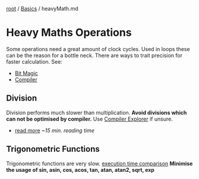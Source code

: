 [root](../README.md) / [Basics](basics.md) / heavyMath.md
# Heavy Maths Operations
Some operations need a great amount of clock cycles. Used in loops these can be the reason for a bottle neck. There are ways to trait precision for faster calculation. See:

- [Bit Magic](../bitMagic/bitMagic.md)
- [Compiler](../compiler.md)


## Division
Division performs much slower than multiplication.
**Avoid divisions which can not be optimised by compiler.**
Use [Compiler Explorer](https://godbolt.org/) if unsure.

- [read more](https://stackoverflow.com/questions/4125033/floating-point-division-vs-floating-point-multiplication#answer-45899202) *~15 min. reading time*

## Trigonometric Functions
Trigonometric functions are very slow.
[execution time comparison](https://latkin.org/blog/2014/11/09/a-simple-benchmark-of-various-math-operations/#results)
**Minimise the usage of sin, asin, cos, acos, tan, atan, atan2, sqrt, exp**




